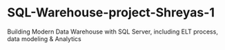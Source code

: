 # SQL-Warehouse-project-Shreyas-1
Building Modern Data Warehouse with SQL Server, including ELT process, data modeling &amp; Analytics
